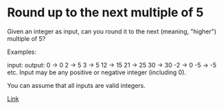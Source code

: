 # Round up to the next multiple of 5

Given an integer as input, can you round it to the next (meaning, "higher") multiple of 5?

Examples:

input:    output:
0    ->   0
2    ->   5
3    ->   5
12   ->   15
21   ->   25
30   ->   30
-2   ->   0
-5   ->   -5
etc.
Input may be any positive or negative integer (including 0).

You can assume that all inputs are valid integers.

[Link](https://www.codewars.com/kata/55d1d6d5955ec6365400006d/train/javascript)